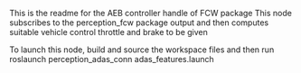 This is the readme for the AEB controller handle of FCW package
This node subscribes to the perception_fcw package output and then computes suitable vehicle control throttle and brake to be given

To launch this node, build and source the workspace files and then run 
roslaunch perception_adas_conn adas_features.launch
